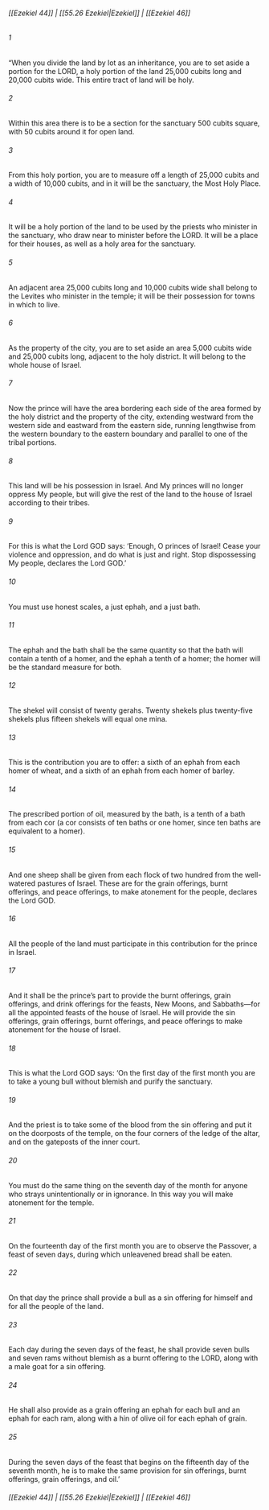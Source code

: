 
###### [[Ezekiel 44]] | [[55.26 Ezekiel|Ezekiel]] | [[Ezekiel 46]]

###### 1
“When you divide the land by lot as an inheritance, you are to set aside a portion for the LORD, a holy portion of the land 25,000 cubits long and 20,000 cubits wide. This entire tract of land will be holy.
###### 2
Within this area there is to be a section for the sanctuary 500 cubits square, with 50 cubits around it for open land.
###### 3
From this holy portion, you are to measure off a length of 25,000 cubits and a width of 10,000 cubits, and in it will be the sanctuary, the Most Holy Place.
###### 4
It will be a holy portion of the land to be used by the priests who minister in the sanctuary, who draw near to minister before the LORD. It will be a place for their houses, as well as a holy area for the sanctuary.
###### 5
An adjacent area 25,000 cubits long and 10,000 cubits wide shall belong to the Levites who minister in the temple; it will be their possession for towns in which to live.
###### 6
As the property of the city, you are to set aside an area 5,000 cubits wide and 25,000 cubits long, adjacent to the holy district. It will belong to the whole house of Israel.
###### 7
Now the prince will have the area bordering each side of the area formed by the holy district and the property of the city, extending westward from the western side and eastward from the eastern side, running lengthwise from the western boundary to the eastern boundary and parallel to one of the tribal portions.
###### 8
This land will be his possession in Israel. And My princes will no longer oppress My people, but will give the rest of the land to the house of Israel according to their tribes.
###### 9
For this is what the Lord GOD says: ‘Enough, O princes of Israel! Cease your violence and oppression, and do what is just and right. Stop dispossessing My people, declares the Lord GOD.’
###### 10
You must use honest scales, a just ephah, and a just bath.
###### 11
The ephah and the bath shall be the same quantity so that the bath will contain a tenth of a homer, and the ephah a tenth of a homer; the homer will be the standard measure for both.
###### 12
The shekel will consist of twenty gerahs. Twenty shekels plus twenty-five shekels plus fifteen shekels will equal one mina.
###### 13
This is the contribution you are to offer: a sixth of an ephah from each homer of wheat, and a sixth of an ephah from each homer of barley.
###### 14
The prescribed portion of oil, measured by the bath, is a tenth of a bath from each cor (a cor consists of ten baths or one homer, since ten baths are equivalent to a homer).
###### 15
And one sheep shall be given from each flock of two hundred from the well-watered pastures of Israel. These are for the grain offerings, burnt offerings, and peace offerings, to make atonement for the people, declares the Lord GOD.
###### 16
All the people of the land must participate in this contribution for the prince in Israel.
###### 17
And it shall be the prince’s part to provide the burnt offerings, grain offerings, and drink offerings for the feasts, New Moons, and Sabbaths—for all the appointed feasts of the house of Israel. He will provide the sin offerings, grain offerings, burnt offerings, and peace offerings to make atonement for the house of Israel.
###### 18
This is what the Lord GOD says: ‘On the first day of the first month you are to take a young bull without blemish and purify the sanctuary.
###### 19
And the priest is to take some of the blood from the sin offering and put it on the doorposts of the temple, on the four corners of the ledge of the altar, and on the gateposts of the inner court.
###### 20
You must do the same thing on the seventh day of the month for anyone who strays unintentionally or in ignorance. In this way you will make atonement for the temple.
###### 21
On the fourteenth day of the first month you are to observe the Passover, a feast of seven days, during which unleavened bread shall be eaten.
###### 22
On that day the prince shall provide a bull as a sin offering for himself and for all the people of the land.
###### 23
Each day during the seven days of the feast, he shall provide seven bulls and seven rams without blemish as a burnt offering to the LORD, along with a male goat for a sin offering.
###### 24
He shall also provide as a grain offering an ephah for each bull and an ephah for each ram, along with a hin of olive oil for each ephah of grain.
###### 25
During the seven days of the feast that begins on the fifteenth day of the seventh month, he is to make the same provision for sin offerings, burnt offerings, grain offerings, and oil.’

###### [[Ezekiel 44]] | [[55.26 Ezekiel|Ezekiel]] | [[Ezekiel 46]]
